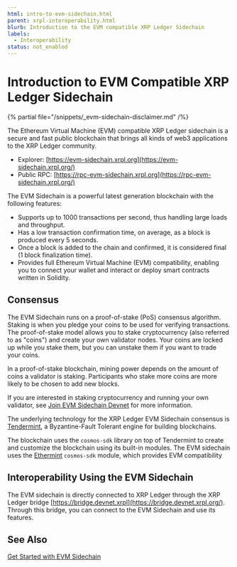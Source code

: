 ```yaml
---
html: intro-to-evm-sidechain.html
parent: xrpl-interoperability.html
blurb: Introduction to the EVM compatible XRP Ledger Sidechain
labels:
  - Interoperability
status: not_enabled
---
```

# Introduction to EVM Compatible XRP Ledger Sidechain

{% partial file="/snippets/_evm-sidechain-disclaimer.md" /%}

The Ethereum Virtual Machine (EVM) compatible XRP Ledger sidechain is a secure and fast public blockchain that brings all kinds of web3 applications to the XRP Ledger community. 

- Explorer: [https://evm-sidechain.xrpl.org](https://evm-sidechain.xrpl.org/)
- Public RPC: [https://rpc-evm-sidechain.xrpl.org](https://rpc-evm-sidechain.xrpl.org/)


The EVM Sidechain is a powerful latest generation blockchain with the following features:

- Supports up to 1000 transactions per second, thus handling large loads and throughput.
- Has a low transaction confirmation time, on average, as a block is produced every 5 seconds. 
- Once a block is added to the chain and confirmed, it is considered final (1 block finalization time).
- Provides full Ethereum Virtual Machine (EVM) compatibility, enabling you to connect your wallet and interact or deploy smart contracts written in Solidity. <!-- STYLE_OVERRIDE: wallet -->

## Consensus

The EVM Sidechain runs on a proof-of-stake (PoS) consensus algorithm. Staking is when you pledge your coins to be used for verifying transactions. The proof-of-stake model allows you to stake cryptocurrency (also referred to as "coins") and create your own validator nodes. Your coins are locked up while you stake them, but you can unstake them if you want to trade your coins.

In a proof-of-stake blockchain, mining power depends on the amount of coins a validator is staking. Participants who stake more coins are more likely to be chosen to add new blocks.

If you are interested in staking cryptocurrency and running your own validator, see [Join EVM Sidechain Devnet](join-evm-sidechain-devnet.md) for more information.

The underlying technology for the XRP Ledger EVM Sidechain consensus is [Tendermint](https://tendermint.com/), a Byzantine-Fault Tolerant engine for building blockchains.

The blockchain uses the `cosmos-sdk` library on top of Tendermint to create and customize the blockchain using its built-in modules. The EVM sidechain uses the [Ethermint](https://github.com/evmos/ethermint) `cosmos-sdk` module, which provides EVM compatibility

## Interoperability Using the EVM Sidechain

The EVM sidechain is directly connected to XRP Ledger through the XRP Ledger bridge [https://bridge.devnet.xrpl](https://bridge.devnet.xrpl.org/). Through this bridge, you can connect to the EVM Sidechain and use its features.

## See Also

[Get Started with EVM Sidechain](get-started-evm-sidechain.md)

